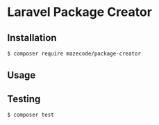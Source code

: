 # Laravel Package Creator

## Installation

``` bash
$ composer require mazecode/package-creator
```

## Usage

## Testing

``` bash
$ composer test
```